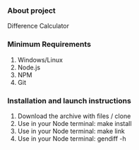 ### About project

Difference Calculator

### Minimum Requirements

1. Windows/Linux
2. Node.js
3. NPM
4. Git

### Installation and launch instructions

1. Download the archive with files / clone
2. Use in your Node terminal: make install
3. Use in your Node terminal: make link
4. Use in your Node terminal: gendiff -h

